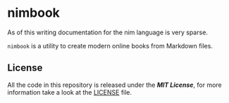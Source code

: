 # nimbook

As of this writing documentation for the nim language is very sparse.

`nimbook` is a utility to create modern online books from Markdown files.

## License

All the code in this repository is released under the ***MIT License***, for more information take a look at the [LICENSE] file.

[LICENSE]: https://github.com/rust-lang/mdBook/blob/master/LICENSE
